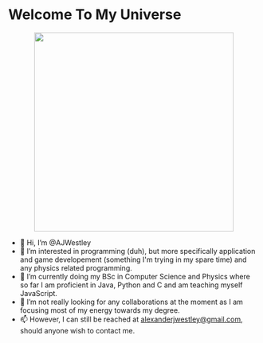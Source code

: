 <h1 align="left">Welcome To My Universe</h1>
<div id="header" align="center">
  <img src="https://github.com/AJWestley/AJWestley/assets/96372906/8949f9cd-e2e8-4523-8e27-6fc5459fc6e6" width="400"/>
</div>

- 👋 Hi, I’m @AJWestley
- 👀 I’m interested in programming (duh), but more specifically application and game developement (something I'm trying in my spare time) and any physics related programming.
- 🌱 I’m currently doing my BSc in Computer Science and Physics where so far I am proficient in Java, Python and C and am teaching myself JavaScript.
- 💞️ I’m not really looking for any collaborations at the moment as I am focusing most of my energy towards my degree.
- 📫 However, I can still be reached at alexanderjwestley@gmail.com, should anyone wish to contact me.
